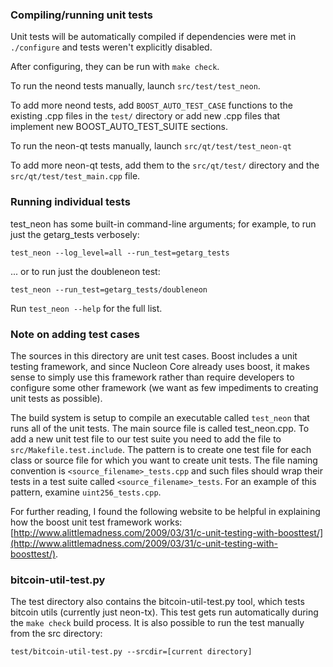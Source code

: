 ### Compiling/running unit tests

Unit tests will be automatically compiled if dependencies were met in `./configure`
and tests weren't explicitly disabled.

After configuring, they can be run with `make check`.

To run the neond tests manually, launch `src/test/test_neon`.

To add more neond tests, add `BOOST_AUTO_TEST_CASE` functions to the existing
.cpp files in the `test/` directory or add new .cpp files that
implement new BOOST_AUTO_TEST_SUITE sections.

To run the neon-qt tests manually, launch `src/qt/test/test_neon-qt`

To add more neon-qt tests, add them to the `src/qt/test/` directory and
the `src/qt/test/test_main.cpp` file.

### Running individual tests

test_neon has some built-in command-line arguments; for
example, to run just the getarg_tests verbosely:

    test_neon --log_level=all --run_test=getarg_tests

... or to run just the doubleneon test:

    test_neon --run_test=getarg_tests/doubleneon

Run `test_neon --help` for the full list.

### Note on adding test cases

The sources in this directory are unit test cases.  Boost includes a
unit testing framework, and since Nucleon Core already uses boost, it makes
sense to simply use this framework rather than require developers to
configure some other framework (we want as few impediments to creating
unit tests as possible).

The build system is setup to compile an executable called `test_neon`
that runs all of the unit tests.  The main source file is called
test_neon.cpp. To add a new unit test file to our test suite you need 
to add the file to `src/Makefile.test.include`. The pattern is to create 
one test file for each class or source file for which you want to create 
unit tests.  The file naming convention is `<source_filename>_tests.cpp` 
and such files should wrap their tests in a test suite 
called `<source_filename>_tests`. For an example of this pattern, 
examine `uint256_tests.cpp`.

For further reading, I found the following website to be helpful in
explaining how the boost unit test framework works:
[http://www.alittlemadness.com/2009/03/31/c-unit-testing-with-boosttest/](http://www.alittlemadness.com/2009/03/31/c-unit-testing-with-boosttest/).

### bitcoin-util-test.py

The test directory also contains the bitcoin-util-test.py tool, which tests bitcoin utils (currently just neon-tx). This test gets run automatically during the `make check` build process. It is also possible to run the test manually from the src directory:

```
test/bitcoin-util-test.py --srcdir=[current directory]

```